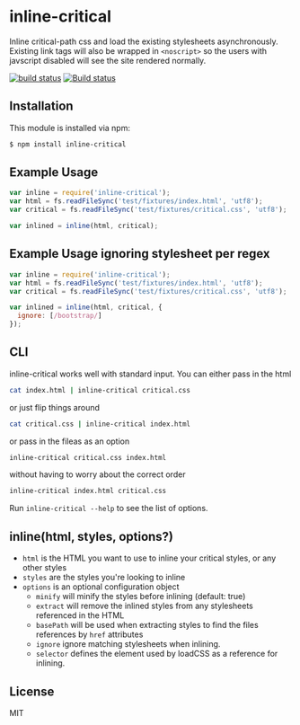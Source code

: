 # inline-critical

Inline critical-path css and load the existing stylesheets asynchronously.
Existing link tags will also be wrapped in ```<noscript>``` so the users with javscript disabled will see the site rendered normally.

[![build status](https://api.travis-ci.org/bezoerb/inline-critical.svg?branch=master)](http://travis-ci.org/bezoerb/inline-critical)
[![Build status](https://ci.appveyor.com/api/projects/status/qb9esocjkpp6hw3q/branch/master?svg=true)](https://ci.appveyor.com/project/bezoerb/inline-critical/branch/master)


## Installation

This module is installed via npm:

``` bash
$ npm install inline-critical
```

## Example Usage

``` js
var inline = require('inline-critical');
var html = fs.readFileSync('test/fixtures/index.html', 'utf8');
var critical = fs.readFileSync('test/fixtures/critical.css', 'utf8');

var inlined = inline(html, critical);
```

## Example Usage ignoring stylesheet per regex


``` js
var inline = require('inline-critical');
var html = fs.readFileSync('test/fixtures/index.html', 'utf8');
var critical = fs.readFileSync('test/fixtures/critical.css', 'utf8');

var inlined = inline(html, critical, {
  ignore: [/bootstrap/]
});
```

## CLI

inline-critical works well with standard input. 
You can either pass in the html 
```bash
cat index.html | inline-critical critical.css
```
or just flip things around
```bash
cat critical.css | inline-critical index.html
```
or pass in the fileas as an option
```bash
inline-critical critical.css index.html
```
without having to worry about the correct order
```bash
inline-critical index.html critical.css
```
Run `inline-critical --help` to see the list of options.

## inline(html, styles, options?)

- `html` is the HTML you want to use to inline your critical styles, or any other styles
- `styles` are the styles you're looking to inline
- `options` is an optional configuration object
  - `minify` will minify the styles before inlining (default: true)
  - `extract` will remove the inlined styles from any stylesheets referenced in the HTML
  - `basePath` will be used when extracting styles to find the files references by `href` attributes
  - `ignore` ignore matching stylesheets when inlining.
  - `selector` defines the element used by loadCSS as a reference for inlining.

## License

MIT
